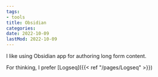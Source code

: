 ```yaml
---
tags:
- tools
title: Obsidian
categories:
date: 2022-10-09
lastMod: 2022-10-09
---
```

I like using Obsidian app for authoring long form content.

For thinking, I prefer [Logseq]({{< ref "/pages/Logseq" >}})
